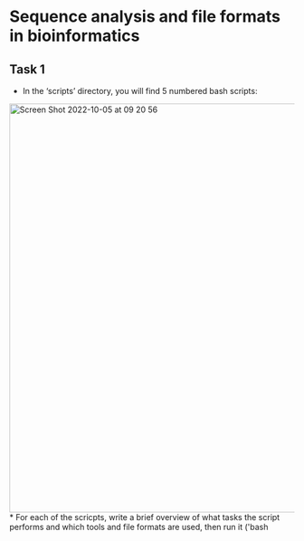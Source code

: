 # Sequence analysis and file formats in bioinformatics
## Task 1
* In the ‘scripts’ directory, you will find 5 numbered bash scripts:   
<img width="723" alt="Screen Shot 2022-10-05 at 09 20 56" src="https://user-images.githubusercontent.com/114056296/194003220-657e530e-85e4-49f6-b945-bbbdcd24e85b.png">
* For each of the scricpts, write a brief overview of what tasks the script performs and which tools and file formats are used, then run it ('bash <script_name')
    * 01_unzip_reads.sh: The fastq files are compressed to save space, the following commands will unzip them
    * 02_bowtie2_index.sh: Before we can align the reads to the reference with bowtie2, we need to build bowtie2 indices for reference sequence.
    * 03_alignment_bowtie2.sh: Add read group information to the generated alignment (needed by GangSTR later on)
    * 04_process_alignment.sh: Using samtools view, we convert the alignments generated in the previous step to (binary) BAM format. Then, with samtools sort, we sort the alignments by their starting coordinates. Finally, we generate indices for our alignments with samtools index
    * 05_run_gangstr.sh: We run the GangSTR STR genotyping tool on both our alignments (wildtype and  mutated). GangSTR also needs the reference genome and a tab-separated file indicating where STR loci are located in the reference genome.


